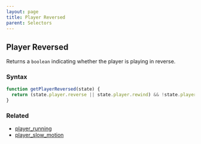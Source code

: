```yaml
---
layout: page
title: Player Reversed
parent: Selectors
---
```


## Player Reversed

Returns a `boolean` indicating whether the player is playing in reverse.

### Syntax

```js
function getPlayerReversed(state) {
  return (state.player.reverse || state.player.rewind) && !state.player.fastForward;
}
```

### Related

- [player_running](./player_running.md)
- [player_slow_motion](./player_slow_motion.md)
